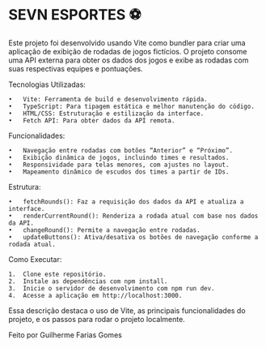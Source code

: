 # SEVN ESPORTES ⚽

Este projeto foi desenvolvido usando Vite como bundler para criar uma aplicação de exibição de rodadas de jogos fictícios. O projeto consome uma API externa para obter os dados dos jogos e exibe as rodadas com suas respectivas equipes e pontuações.

Tecnologias Utilizadas:

	•	Vite: Ferramenta de build e desenvolvimento rápida.
	•	TypeScript: Para tipagem estática e melhor manutenção do código.
	•	HTML/CSS: Estruturação e estilização da interface.
	•	Fetch API: Para obter dados da API remota.

Funcionalidades:

	•	Navegação entre rodadas com botões “Anterior” e “Próximo”.
	•	Exibição dinâmica de jogos, incluindo times e resultados.
	•	Responsividade para telas menores, com ajustes no layout.
	•	Mapeamento dinâmico de escudos dos times a partir de IDs.

Estrutura:

	•	fetchRounds(): Faz a requisição dos dados da API e atualiza a interface.
	•	renderCurrentRound(): Renderiza a rodada atual com base nos dados da API.
	•	changeRound(): Permite a navegação entre rodadas.
	•	updateButtons(): Ativa/desativa os botões de navegação conforme a rodada atual.

Como Executar:

	1.	Clone este repositório.
	2.	Instale as dependências com npm install.
	3.	Inicie o servidor de desenvolvimento com npm run dev.
	4.	Acesse a aplicação em http://localhost:3000.

Essa descrição destaca o uso de Vite, as principais funcionalidades do projeto, e os passos para rodar o projeto localmente.

Feito por Guilherme Farias Gomes
